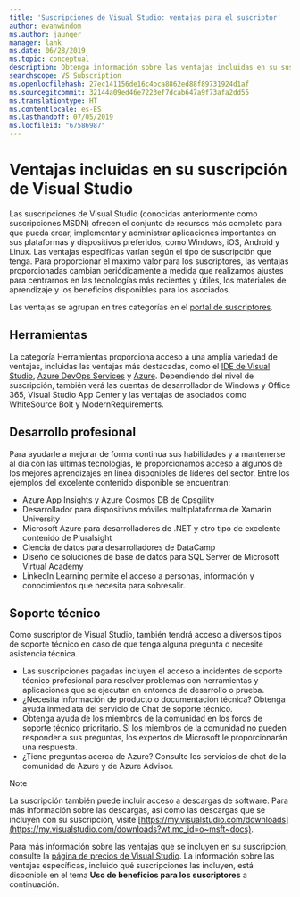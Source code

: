 ```yaml
---
title: 'Suscripciones de Visual Studio: ventajas para el suscriptor'
author: evanwindom
ms.author: jaunger
manager: lank
ms.date: 06/28/2019
ms.topic: conceptual
description: Obtenga información sobre las ventajas incluidas en su suscripción de Visual Studio
searchscope: VS Subscription
ms.openlocfilehash: 27ec141156de16c4bca8862ed88f89731924d1af
ms.sourcegitcommit: 32144a09ed46e7223ef7dcab647a9f73afa2dd55
ms.translationtype: HT
ms.contentlocale: es-ES
ms.lasthandoff: 07/05/2019
ms.locfileid: "67586987"
---
```

# <a name="benefits-included-in-your-visual-studio-subscription"></a>Ventajas incluidas en su suscripción de Visual Studio

Las suscripciones de Visual Studio (conocidas anteriormente como suscripciones MSDN) ofrecen el conjunto de recursos más completo para que pueda crear, implementar y administrar aplicaciones importantes en sus plataformas y dispositivos preferidos, como Windows, iOS, Android y Linux.  Las ventajas específicas varían según el tipo de suscripción que tenga.  Para proporcionar el máximo valor para los suscriptores, las ventajas proporcionadas cambian periódicamente a medida que realizamos ajustes para centrarnos en las tecnologías más recientes y útiles, los materiales de aprendizaje y los beneficios disponibles para los asociados.

Las ventajas se agrupan en tres categorías en el [portal de suscriptores](https://my.visualstudio.com/benefits?wt.mc_id=o~msft~docs:).

## <a name="tools"></a>Herramientas
La categoría Herramientas proporciona acceso a una amplia variedad de ventajas, incluidas las ventajas más destacadas, como el [IDE de Visual Studio](vs-ide-benefit.md), [Azure DevOps Services](vs-azure-devops.md) y [Azure](vs-azure.md).  Dependiendo del nivel de suscripción, también verá las cuentas de desarrollador de Windows y Office 365, Visual Studio App Center y las ventajas de asociados como WhiteSource Bolt y ModernRequirements.

## <a name="professional-development"></a>Desarrollo profesional
Para ayudarle a mejorar de forma continua sus habilidades y a mantenerse al día con las últimas tecnologías, le proporcionamos acceso a algunos de los mejores aprendizajes en línea disponibles de líderes del sector. Entre los ejemplos del excelente contenido disponible se encuentran:
- Azure App Insights y Azure Cosmos DB de Opsgility
- Desarrollador para dispositivos móviles multiplataforma de Xamarin University
- Microsoft Azure para desarrolladores de .NET y otro tipo de excelente contenido de Pluralsight
- Ciencia de datos para desarrolladores de DataCamp
- Diseño de soluciones de base de datos para SQL Server de Microsoft Virtual Academy
- LinkedIn Learning permite el acceso a personas, información y conocimientos que necesita para sobresalir.

## <a name="support"></a>Soporte técnico
Como suscriptor de Visual Studio, también tendrá acceso a diversos tipos de soporte técnico en caso de que tenga alguna pregunta o necesite asistencia técnica.
- Las suscripciones pagadas incluyen el acceso a incidentes de soporte técnico profesional para resolver problemas con herramientas y aplicaciones que se ejecutan en entornos de desarrollo o prueba.
- ¿Necesita información de producto o documentación técnica?  Obtenga ayuda inmediata del servicio de Chat de soporte técnico.
- Obtenga ayuda de los miembros de la comunidad en los foros de soporte técnico prioritario.  Si los miembros de la comunidad no pueden responder a sus preguntas, los expertos de Microsoft le proporcionarán una respuesta.
- ¿Tiene preguntas acerca de Azure?  Consulte los servicios de chat de la comunidad de Azure y de Azure Advisor.

> [!NOTE]
> La suscripción también puede incluir acceso a descargas de software.  Para más información sobre las descargas, así como las descargas que se incluyen con su suscripción, visite [https://my.visualstudio.com/downloads](https://my.visualstudio.com/downloads?wt.mc_id=o~msft~docs).

Para más información sobre las ventajas que se incluyen en su suscripción, consulte la [página de precios de Visual Studio](https://visualstudio.microsoft.com/vs/pricing/).  La información sobre las ventajas específicas, incluido qué suscripciones las incluyen, está disponible en el tema **Uso de beneficios para los suscriptores** a continuación.
